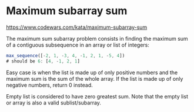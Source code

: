 # Maximum subarray sum

https://www.codewars.com/kata/maximum-subarray-sum

The maximum sum subarray problem consists in finding the maximum sum of a contiguous subsequence in an array or list of integers:

```javascript
max_sequence([-2, 1, -3, 4, -1, 2, 1, -5, 4])
# should be 6: [4, -1, 2, 1]
```

Easy case is when the list is made up of only positive numbers and the maximum sum is the sum of the whole array. If the list is made up of only negative numbers, return 0 instead.

Empty list is considered to have zero greatest sum. Note that the empty list or array is also a valid sublist/subarray.
